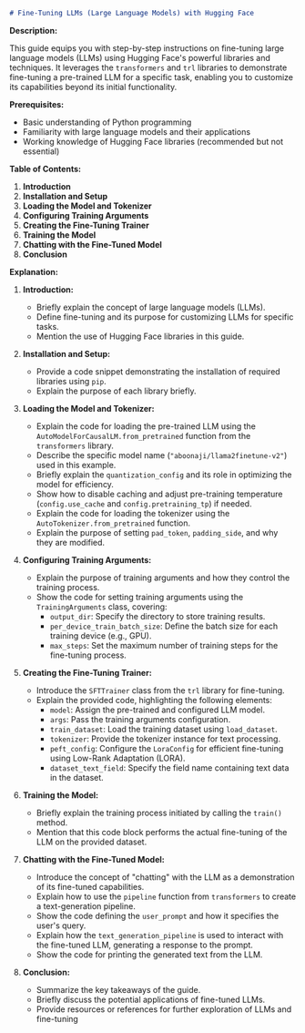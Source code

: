 
```markdown
# Fine-Tuning LLMs (Large Language Models) with Hugging Face
```

**Description:**

This guide equips you with step-by-step instructions on fine-tuning large language models (LLMs) using Hugging Face's powerful libraries and techniques. It leverages the `transformers` and `trl` libraries to demonstrate fine-tuning a pre-trained LLM for a specific task, enabling you to customize its capabilities beyond its initial functionality.

**Prerequisites:**

- Basic understanding of Python programming
- Familiarity with large language models and their applications
- Working knowledge of Hugging Face libraries (recommended but not essential)

**Table of Contents:**

1. **Introduction**
2. **Installation and Setup**
3. **Loading the Model and Tokenizer**
4. **Configuring Training Arguments**
5. **Creating the Fine-Tuning Trainer**
6. **Training the Model**
7. **Chatting with the Fine-Tuned Model**
8. **Conclusion**

**Explanation:**

1. **Introduction:**

   - Briefly explain the concept of large language models (LLMs).
   - Define fine-tuning and its purpose for customizing LLMs for specific tasks.
   - Mention the use of Hugging Face libraries in this guide.

2. **Installation and Setup:**

   - Provide a code snippet demonstrating the installation of required libraries using `pip`.
   - Explain the purpose of each library briefly.

3. **Loading the Model and Tokenizer:**

   - Explain the code for loading the pre-trained LLM using the `AutoModelForCausalLM.from_pretrained` function from the `transformers` library.
   - Describe the specific model name (`"aboonaji/llama2finetune-v2"`) used in this example.
   - Briefly explain the `quantization_config` and its role in optimizing the model for efficiency.
   - Show how to disable caching and adjust pre-training temperature (`config.use_cache` and `config.pretraining_tp`) if needed.
   - Explain the code for loading the tokenizer using the `AutoTokenizer.from_pretrained` function.
   - Explain the purpose of setting `pad_token`, `padding_side`, and why they are modified.

4. **Configuring Training Arguments:**

   - Explain the purpose of training arguments and how they control the training process.
   - Show the code for setting training arguments using the `TrainingArguments` class, covering:
     - `output_dir`: Specify the directory to store training results.
     - `per_device_train_batch_size`: Define the batch size for each training device (e.g., GPU).
     - `max_steps`: Set the maximum number of training steps for the fine-tuning process.

5. **Creating the Fine-Tuning Trainer:**

   - Introduce the `SFTTrainer` class from the `trl` library for fine-tuning.
   - Explain the provided code, highlighting the following elements:
     - `model`: Assign the pre-trained and configured LLM model.
     - `args`: Pass the training arguments configuration.
     - `train_dataset`: Load the training dataset using `load_dataset`.
     - `tokenizer`: Provide the tokenizer instance for text processing.
     - `peft_config`: Configure the `LoraConfig` for efficient fine-tuning using Low-Rank Adaptation (LORA).
     - `dataset_text_field`: Specify the field name containing text data in the dataset.

6. **Training the Model:**

   - Briefly explain the training process initiated by calling the `train()` method.
   - Mention that this code block performs the actual fine-tuning of the LLM on the provided dataset.

7. **Chatting with the Fine-Tuned Model:**

   - Introduce the concept of "chatting" with the LLM as a demonstration of its fine-tuned capabilities.
   - Explain how to use the `pipeline` function from `transformers` to create a text-generation pipeline.
   - Show the code defining the `user_prompt` and how it specifies the user's query.
   - Explain how the `text_generation_pipeline` is used to interact with the fine-tuned LLM, generating a response to the prompt.
   - Show the code for printing the generated text from the LLM.

8. **Conclusion:**

   - Summarize the key takeaways of the guide.
   - Briefly discuss the potential applications of fine-tuned LLMs.
   - Provide resources or references for further exploration of LLMs and fine-tuning
